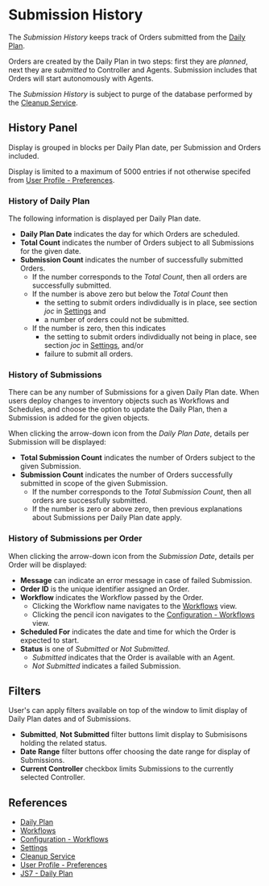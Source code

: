# Submission History

The *Submission History* keeps track of Orders submitted from the [Daily Plan](/daily-plan).

Orders are created by the Daily Plan in two steps: first they are *planned*, next they are *submitted* to Controller and Agents. Submission includes that Orders will start autonomously with Agents.

The *Submission History* is subject to purge of the database performed by the [Cleanup Service](/service-cleanup).

## History Panel

Display is grouped in blocks per Daily Plan date, per Submission and Orders included.

Display is limited to a maximum of 5000 entries if not otherwise specifed from [User Profile - Preferences](/profile-preferences).

### History of Daily Plan

The following information is displayed per Daily Plan date.

- **Daily Plan Date** indicates the day for which Orders are scheduled.
- **Total Count** indicates the number of Orders subject to all Submissions for the given date.
- **Submission Count** indicates the number of successfully submitted Orders.
  - If the number corresponds to the *Total Count*, then all orders are successfully submitted.
  - If the number is above zero but below the *Total Count* then
    - the setting to submit orders indivdidually is in place, see section *joc* in [Settings](/settings) and
    - a number of orders could not be submitted.
  - If the number is zero, then this indicates
    - the setting to submit orders indivdidually not being in place, see section *joc* in [Settings](/settings), and/or
    - failure to submit all orders.

### History of Submissions

There can be any number of Submissions for a given Daily Plan date. When users deploy changes to inventory objects such as Workflows and Schedules, and choose the option to update the Daily Plan, then a Submission is added for the given objects.

When clicking the arrow-down icon from the *Daily Plan Date*, details per Submission will be displayed:

- **Total Submission Count** indicates the number of Orders subject to the given Submission.
- **Submission Count** indicates the number of Orders successfully submitted in scope of the given Submission.
  - If the number corresponds to the *Total Submission Count*, then all orders are successfully submitted.
  - If the number is zero or above zero, then previous explanations about Submissions per Daily Plan date apply.

### History of Submissions per Order

When clicking the arrow-down icon from the *Submission Date*, details per Order will be displayed:

- **Message** can indicate an error message in case of failed Submission.
- **Order ID** is the unique identifier assigned an Order.
- **Workflow** indicates the Workflow passed by the Order.
  - Clicking the Workflow name navigates to the [Workflows](/workflows) view.
  - Clicking the pencil icon navigates to the [Configuration - Workflows](/configuration-workflows) view.
- **Scheduled For** indicates the date and time for which the Order is expected to start.
- **Status** is one of *Submitted* or *Not Submitted*.
  - *Submitted* indicates that the Order is available with an Agent.
  - *Not Submitted* indicates a failed Submission.

## Filters

User's can apply filters available on top of the window to limit display of Daily Plan dates and of Submissions.

- **Submitted**, **Not Submitted** filter buttons limit display to Submisisons holding the related status.
- **Date Range** filter buttons offer choosing the date range for display of Submissions.
- **Current Controller** checkbox limits Submissions to the currently selected Controller.

## References

- [Daily Plan](/daily-plan)
- [Workflows](/workflows)
- [Configuration - Workflows](/configuration-workflows)
- [Settings](/settings)
- [Cleanup Service](/service-cleanup)
- [User Profile - Preferences](/profile-preferences)
- [JS7 - Daily Plan](https://kb.sos-berlin.com/display/JS7/JS7+-+Daily+Plan)
